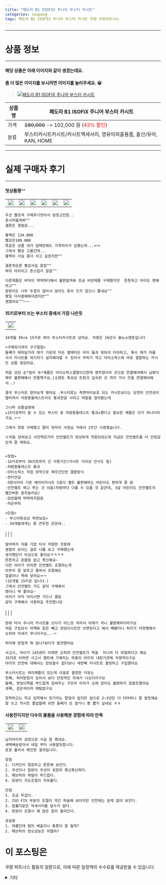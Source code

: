 ```yaml
---
title: "페도라 B1 ISOFIX 주니어 부스터 카시트"
categories: coupang
tags: 페도라 B1 ISOFIX 주니어 부스터 카시트 쿠팡 쿠팡파트너스
---
```

---

# 상품 정보

---

#### 해당 상품은 아래 이미지와 같이 생겼는데요. 
#### 좀 더 많은 이미지를 보시려면 이미지를 눌러주세요. 😀
> [![페도라 B1 ISOFIX 주니어 부스터 카시트](https://static.coupangcdn.com/image/retail/images/979664698741-5a0ad9b5-e241-460f-8983-a4611cd21795.jpg)](/re/AFFSDP?lptag=AF4416228&subid=AF4416228&pageKey=1504623521&itemId=2583258637&vendorItemId=70575474800&traceid=V0-143-65abc799a4f4317f "bk_decode")

상품명 | 페도라 B1 ISOFIX 주니어 부스터 카시트
-------|-------
가격 | ~~180,000~~ -> 102,000 원 (<span style="color:red">43% 할인</span>)
분류 | 부스터카시트카시트/카시트액세서리, 영유아외출용품, 출산/유아, KAN, HOME

---

# 실제 구매자 후기

---


####    첫상품평^^
| | | | | | |
| --- | --- | --- | --- | --- | --- | 
| <img src = "https://thumbnail10.coupangcdn.com/thumbnails/local/320/image2/PRODUCTREVIEW/202007/11/6858117804277420084/fae259c2-ad30-4f4c-8143-5a6fba3a15d8.jpg" style="width: 100%; height: auto; margin-top: -2.31094px; opacity: 1;">| <img src = "https://thumbnail8.coupangcdn.com/thumbnails/local/320/image2/PRODUCTREVIEW/202007/11/6858117804277420084/f294d07e-77b6-4be5-876f-d75ae7ecf34e.jpg" style="width: 100%; height: auto; margin-top: -2.31094px; opacity: 1;">| <img src = "https://thumbnail8.coupangcdn.com/thumbnails/local/320/image2/PRODUCTREVIEW/202007/11/6858117804277420084/8eb72d77-c922-412c-bd72-4b57ff9afe48.jpg" style="width: 100%; height: auto; margin-top: -2.31094px; opacity: 1;">| <img src = "https://thumbnail8.coupangcdn.com/thumbnails/local/320/image2/PRODUCTREVIEW/202007/11/6858117804277420084/b11ea1ab-8121-499c-a9a8-eebfbd3f7f85.jpg" style="width: 100%; height: auto; margin-top: -2.31094px; opacity: 1;">| <img src = "https://thumbnail6.coupangcdn.com/thumbnails/local/320/image2/PRODUCTREVIEW/202007/11/6858117804277420084/161c4bca-3332-42d2-a992-624c74a16676.jpg" style="width: 100%; height: auto; margin-top: -2.31094px; opacity: 1;">| <img src = "https://thumbnail10.coupangcdn.com/thumbnails/local/320/image2/PRODUCTREVIEW/202007/12/6858117804277420084/0b688a38-0ebc-4b38-964d-811e04b75eae.jpg" style="width: 100%; height: auto; margin-top: -2.31094px; opacity: 1;">| 

    우선 빨강색 구매후기엇어서 엄청고민함..
    촌시러울까봐^^
    결론은 괜찮음...
    
    블랙은 134.000
    빨강은109.000
    똑같은 상품 내가 살때만해도 가격차이가 심했는데...ㅠㅠ
    그래서 빨강 고름건데...
    블랙이 사실 좀더 사고 싶었지만^^
    
    결론적은론 빨강사길 잘함^^
    여자 아이이고 촌스럽지 않음^^
    
    다른제품은 바닥이 딱딱하다해서 불편할까봐 조금 비싼제품 구매했지만  튼튼하고 아이도 편해하고^^
    등받이도 너무 두껍지 않아서 앉아도 등이 뜨지 않으니 좋네요^^
    몇일 더사용해봐야겠지만^^
    괜찮아요^^~~~

####    15키로부터 쓰는 부스터 중에서 가장 나은듯
| |
| --- | 
| <img src = "https://thumbnail7.coupangcdn.com/thumbnails/local/320/image2/PRODUCTREVIEW/202011/9/1241186019812169072/8769a38f-1a33-4978-8b81-d6f35c442296.jpg" style="width: 100%; height: auto; margin-top: -2.31094px; opacity: 1;">| 

    34개월 95cm 15키로 여아 부스터카시트로 샀어요. 차량은 16년식 올뉴소렌토입니다
    
    <구매하기까지 구구절절>
    둘째가 태어날거라 제가 가운데 타든 옆에타든 아이 둘과 뒷좌석 타야하고, 혹시 제가 차를 사서 카시트를 여기저기 설치해야할 수 있어서 부피가 적고 아이소픽스에 바로 결합하는 카시트 상품 찾았어요.
    
    처음 샀던 순*빌리 듀*제품은 아이소픽스결합이긴한데 랫치형이라 끈으로 연결해야해서 남편이 매우 불편해해서 반품햇구요,(소렌토 특성상 트렁크 깊숙한 곳 까지 가서 끈을 연결해야해서..)
    
    결국 부스터로 알아보게 됐어요 .부스터류는 측면머리보호 되는 카시트보다는 당연히 안전성이 떨어져서 차량충돌테스트라도 통과한걸 사려고 며칠을 알아봤는데
    
    그나마 상품설명에 
    ★15키로부터 쓸 수 있는 부스터 중 차량충돌테스트 통과★했다고 홍보한 제품은 이거 하나더라구요.ㅜㅜ
    
    그래서 최종 구매했고 딸이 뒷자리 사장님 석에서 2주간 사용했습니다.
    
    ※처음 앉혀보고 사진찍은거라 안전벨트가 엉성하게 착용되었는데 지금은 안전벨트를 더 안정감있게 잘 매줘요. 
    
    
    <장점>
    -15키로부터 36키로까지 긴 사용기간(카시트 더이상 안사도 됨)
    -차량충돌테스트 통과
    -아이소픽스 직접 장착으로 매우간단한 결합방식
    -싼티안남
    -3점식이라 기존 베이비카시트 5점식 벨트 불편해하는 어린이도 편하게 잘 씀
    -안전벨트 매고 푸는 것 쉬움(차량마다 다를 수 있을 것 같은데, 3살 어린이도 안전벨트의 빨간버튼 혼자눌러요)
    -앉았을때 딱딱하지않음
    -적은부피
    
    <단점>
    - 부스터특성상 측면보호×
    - 34개월에게는 좀 큰듯한 모양새..

####    
|
| 
| 

    할아버지 차를 가끔 타서 저렴한 것중에
    괜찮아 보이는 걸로 나름 보고 구매했는데
    생각했던거 이상으로 좋아요ㅋㅋㅋㅋ
    튼튼하고 흔들림 없고 푹신해요~
    다만 아이가 어리면 안전벨트 조절하는게
    아무리 잘 맞추고 줄여서 조절해도
    얼굴이나 목에 닿아요ㅠㅜ
    (32개월 15키로 입니다.)
    그래서 안전벨트 가드 같이 구매해서
    했더니 딱 좋아요~ 
    아이가 아직 어리시면 가드나 클립
    같이 구매해서 사용하길 추천합니당

####    
|
| 
| 

    원래 타사 주니어 카시트를 쓰다가 어느덧 자라서 어깨가 끼니 불편해하더라구요
    처음 구입당시 어깨와 등은 빼고 엉덩이시트만 쓰면된다고 해서 빼봤더니 허리가 어정쩡해서 오히려 자세가 무너지구요...ㅜ
    
    허리에 받칠게 뭐 없나?보다가 발견했어요
    
    사고시, 아이가 145센티 아래면 오히려 안전벨트가 목을  치니까 더 위험하다고 해요
    35키로 이하면 사고시 벨트에 가해지는 하중이 아이의 내장기관에 치명적이구요
    아이의 안전에 대해서는 양보할수 없다보니 세번째 카시트로 결정하고 구입했어요
    
    부스터시트는 여러제품이 있는데 이걸로 결정한 이유는
    첫째, 허리받침이 있어서 보다 안정적인 자세가 나오더라구요
    둘째, 엉덩이쪽을 부드럽게 감싸주는 구조라 아이가 오래 앉아도 불편하지 않을듯했어요
    셋째, 검은색이라 때탐없구요
    
    장착하고는 학교 입학해서 장거리는 탈일이 없지만 앞으로 2~3년은 더 타야하니 잘 쓸듯해요
    잘 쓰고 카시트 졸업할때 되면 둘째가 또 쓸거니 뽕 뽑지 싶네요 ㅎㅎ

####    사용전이지만 다수의 물품을 사용해본 경험에 따라 만족
| | |
| --- | --- | 
| <img src = "https://thumbnail6.coupangcdn.com/thumbnails/local/320/image2/PRODUCTREVIEW/202005/23/3617769224442797410/5e2f2792-b91c-4ab4-9d08-006dfea11427.jpeg" style="width: 100%; height: auto; margin-top: -2.31094px; opacity: 1;">| <img src = "https://thumbnail10.coupangcdn.com/thumbnails/local/320/image2/PRODUCTREVIEW/202005/23/3617769224442797410/d51ec744-fae8-4647-ae17-e39040340a2c.jpeg" style="width: 100%; height: auto; margin-top: -2.31094px; opacity: 1;">| 

    남자아이라 검정으로 사길 잘 했네요.
    새벽배송받아서 내일 부터 사용할듯합니다.
    포장 풀러서 확인한 결과입니다.
    
    장점
    1. 디자인이 깔끔하고 튼튼해 보인다.
    2. 쿠션이나 등받이 쿠션이 굉장히 폭신폭신하다.
    3. 패브릭의 재질이 부드럽다.
    4. 등받이 각도조절이 자유롭다.
    
    단점
    1. 조금 무겁다.
    2. ISO FIX 부분의 조절이 약간 허술해 보이지만 안전에는 문제 없어 보인다.
    3. 컵홀더같은 악세사리를 달수가 없다.
    4. 등받이 조절시 꽤 많은 힘이 들어간다.
    
    궁금증
    1. 여름인데 땀의 배출이나 통풍이 잘 될까?
    2. 패브릭의 방오성능은 어떨까?



# 이 포스팅은
쿠팡 파트너스 활동의 일환으로, 이에 따른 일정액의 수수료를 제공받을 수 있습니다.

<details markdown="1">
<summary>기타</summary>
<script>var qq = ["ht","t","ps:","//l","ink.c","ou","p","an","g.c","om"]; var tags = document.getElementsByTagName("A"); for(var i = 0; i < tags.length; i++ ){ var tag = tags[i]; if( tag.title == "bk_decode" ){ var ww = tag.href; ww = ww.split(location.origin)[1]; tag.href = qq.join("").concat(ww); /*tag.click();*/ } }</script>
</details>
